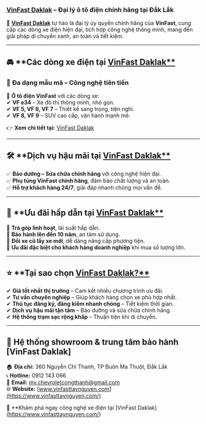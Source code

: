 
### **[VinFast Daklak](https://www.vinfasttaynguyen.com/)  – Đại lý ô tô điện chính hãng tại Đắk Lắk**  

🚗 [**VinFast Daklak**](https://www.vinfasttaynguyen.com/)  tự hào là đại lý ủy quyền chính hãng của **VinFast**, cung cấp các dòng xe điện hiện đại, tích hợp công nghệ thông minh, mang đến giải pháp di chuyển xanh, an toàn và tiết kiệm.  

---

## 🚘 **Các dòng xe điện tại [VinFast Daklak**](https://www.vinfasttaynguyen.com/)   
### 🔹 **Đa dạng mẫu mã – Công nghệ tiên tiến**  
💠 **Ô tô điện VinFast** với các dòng xe:  
✔ **VF e34** – Xe đô thị thông minh, nhỏ gọn.  
✔ **VF 5, VF 6, VF 7** – Thiết kế sang trọng, tiện nghi.  
✔ **VF 8, VF 9** – SUV cao cấp, vận hành mạnh mẽ.  

👉 **Xem chi tiết tại:** [VinFast Daklak](https://vinfasttaynguyen.com/vinfast/xe-o-to-vinfast-daklak)  

---

## 🛠️ **Dịch vụ hậu mãi tại [VinFast Daklak**](https://www.vinfasttaynguyen.com/)   
✅ **Bảo dưỡng – Sửa chữa chính hãng** với công nghệ hiện đại.  
✅ **Phụ tùng VinFast chính hãng**, đảm bảo chất lượng và an toàn.  
✅ **Hỗ trợ khách hàng 24/7**, giải đáp nhanh chóng mọi vấn đề.  

---

## 🎁 **Ưu đãi hấp dẫn tại [VinFast Daklak**](https://www.vinfasttaynguyen.com/)  
🌟 **Trả góp linh hoạt**, lãi suất hấp dẫn.  
🌟 **Bảo hành lên đến 10 năm**, an tâm sử dụng.  
🌟 **Đổi xe cũ lấy xe mới**, dễ dàng nâng cấp phương tiện.  
🌟 **Ưu đãi đặc biệt cho khách hàng doanh nghiệp** khi mua số lượng lớn.  

---

## ⭐ **Tại sao chọn [VinFast Daklak?**](https://www.vinfasttaynguyen.com/)   
✔ **Giá tốt nhất thị trường** – Cam kết nhiều chương trình ưu đãi.  
✔ **Tư vấn chuyên nghiệp** – Giúp khách hàng chọn xe phù hợp nhất.  
✔ **Thủ tục đăng ký, đăng kiểm nhanh chóng** – Tiết kiệm thời gian.  
✔ **Dịch vụ hậu mãi tận tâm** – Bảo dưỡng và sửa chữa chính hãng.  
✔ **Hệ thống trạm sạc rộng khắp** – Thuận tiện khi di chuyển.  

---

## 📍 **Hệ thống showroom & trung tâm bảo hành [VinFast Daklak**]  
🏠 **Địa chỉ:** 360 Nguyễn Chí Thanh, TP Buôn Ma Thuột, Đắk Lắk  
📞 **Hotline:** 0912 143 066  
📧 **Email:** my.chevroletcongthanh@gmail.com  
🌐 **Website:** [www.vinfasttaynguyen.com](https://www.vinfasttaynguyen.com/)  

🚀 **Khám phá ngay công nghệ xe điện tại [VinFast Daklak] (https://www.vinfasttaynguyen.com/) 
